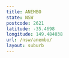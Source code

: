 ```yaml
---
title: ANEMBO
state: NSW
postcode: 2621
latitude: -35.4698
longitude: 149.484038
url: /nsw/anembo/
layout: suburb
---
```

